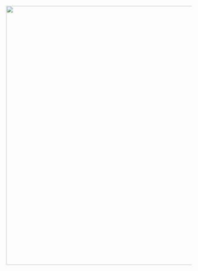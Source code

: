 <p><a class="imgpopup" href="/sites/default/files/ecommerce_marketing.jpg"><img src="/sites/default/files/ecommerce%20marketing.jpg width="940" height="705" /></a></p> 